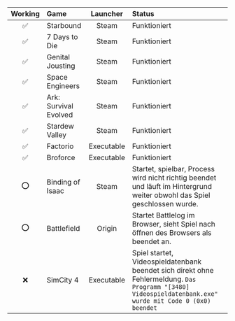 | Working | Game | Launcher | Status |
| :---: | :--- |:---:| :--- |
| :white_check_mark: | Starbound  | Steam | Funktioniert |
| :white_check_mark: | 7 Days to Die  | Steam | Funktioniert |
| :white_check_mark: | Genital Jousting  | Steam | Funktioniert |
| :white_check_mark: | Space Engineers  | Steam | Funktioniert |
| :white_check_mark: | Ark: Survival Evolved  | Steam | Funktioniert |
| :white_check_mark: | Stardew Valley  | Steam | Funktioniert |
| :white_check_mark: | Factorio | Executable | Funktioniert |
| :white_check_mark: | Broforce | Executable | Funktioniert |
| :o: | Binding of Isaac | Steam | Startet, spielbar, Process wird nicht richtig beendet und läuft im Hintergrund weiter obwohl das Spiel geschlossen wurde. |
| :o: | Battlefield | Origin | Startet Battlelog im Browser, sieht Spiel nach öffnen des Browsers als beendet an. |
| :x: | SimCity 4 | Executable | Spiel startet, Videospieldatenbank beendet sich direkt ohne Fehlermeldung. `Das Programm "[3480] Videospieldatenbank.exe" wurde mit Code 0 (0x0) beendet`|
